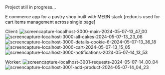 Project still in progress...

E commerce app for a pastry shop built with MERN stack
[redux is used for cart items management across single page]

Client:
![screencapture-localhost-3000-main-2024-05-07-13_47_00](https://github.com/zarkobabic/E-commerce-app-for-a-pastry-shop---MERN-stack/assets/92127059/fbc68e98-4d89-41f8-beca-6c71debdb478)
![screencapture-localhost-3000-all-cakes-2024-05-07-13_23_08](https://github.com/zarkobabic/E-commerce-app-for-a-pastry-shop---MERN-stack/assets/92127059/692ff4f9-e04f-4527-a912-c40636ef1c57)
![screencapture-localhost-3000-details-cookie-6-2024-05-07-13_36_18](https://github.com/zarkobabic/E-commerce-app-for-a-pastry-shop---MERN-stack/assets/92127059/0c2d5c9f-aca0-4e46-8ce6-8403c246842f)
![screencapture-localhost-3000-cart-2024-05-07-13_15_05](https://github.com/zarkobabic/E-commerce-app-for-a-pastry-shop---MERN-stack/assets/92127059/454f1a4a-ae03-4cd3-8199-35a1e1982cec)
![screencapture-localhost-3000-notifications-2024-05-07-14_13_53](https://github.com/zarkobabic/E-commerce-app-for-a-pastry-shop---MERN-stack/assets/92127059/4ef1b5af-aeba-4740-8ffd-ca75d1ff49d0)

Worker:
![screencapture-localhost-3001-requests-2024-05-07-14_00_04](https://github.com/zarkobabic/E-commerce-app-for-a-pastry-shop---MERN-stack/assets/92127059/19235b0d-b924-401f-a355-70dd5cfe321c)
![screencapture-localhost-3001-add-product-2024-05-07-14_04_23](https://github.com/zarkobabic/E-commerce-app-for-a-pastry-shop---MERN-stack/assets/92127059/3c26113a-77b2-4b30-8aca-9b966df3edd6)
